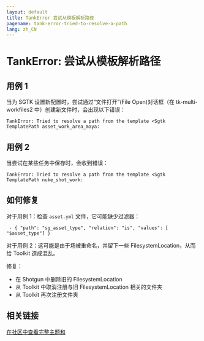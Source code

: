 ```yaml
---
layout: default
title: TankError 尝试从模板解析路径
pagename: tank-error-tried-to-resolve-a-path
lang: zh_CN
---
```


# TankError: 尝试从模板解析路径

## 用例 1

当为 SGTK 设置新配置时，尝试通过“文件打开”(File Open)对话框（在 tk-multi-workfiles2 中）创建新文件时，会出现以下错误：

```
TankError: Tried to resolve a path from the template <Sgtk TemplatePath asset_work_area_maya:
```

## 用例 2

当尝试在某些任务中保存时，会收到错误：

```
TankError: Tried to resolve a path from the template <Sgtk TemplatePath nuke_shot_work:
```


## 如何修复

对于用例 1：检查 `asset.yml` 文件，它可能缺少过滤器：

` - { "path": "sg_asset_type", "relation": "is", "values": [ "$asset_type"] }`

对于用例 2：这可能是由于场被重命名，并留下一些 FilesystemLocation，从而给 Toolkit 造成混乱。

修复：

- 在 Shotgun 中删除旧的 FilesystemLocation
- 从 Toolkit 中取消注册与旧 FilesystemLocation 相关的文件夹
- 从 Toolkit 再次注册文件夹


## 相关链接

[在社区中查看完整主题](https://community.shotgridsoftware.com/t/6468/10)[和](https://community.shotgridsoftware.com/t/9686)